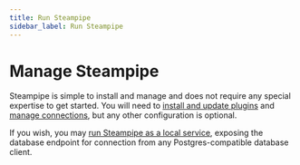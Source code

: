 ```yaml
---
title: Run Steampipe
sidebar_label: Run Steampipe
---
```


# Manage Steampipe

Steampipe is simple to install and manage and does not require any special expertise to get started.  You will need to [install and update plugins](plugins) and [manage connections](connections), but any other configuration is optional.

If you wish, you may [run Steampipe as a local service](service), exposing the database endpoint for connection from any Postgres-compatible database client.
